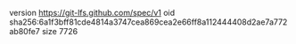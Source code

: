 version https://git-lfs.github.com/spec/v1
oid sha256:6a1f3bff81cde4814a3747cea869cea2e66ff8a112444408d2ae7a772ab80fe7
size 7726
